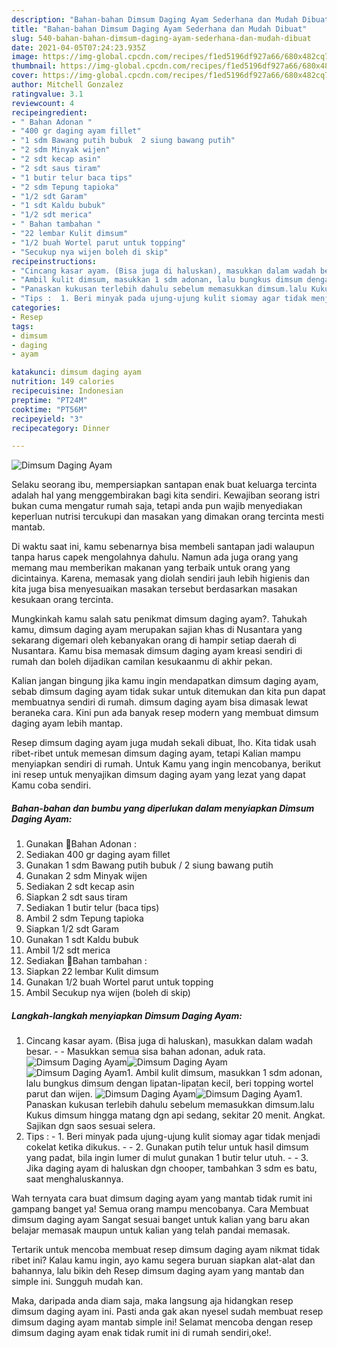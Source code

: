 ```yaml
---
description: "Bahan-bahan Dimsum Daging Ayam Sederhana dan Mudah Dibuat"
title: "Bahan-bahan Dimsum Daging Ayam Sederhana dan Mudah Dibuat"
slug: 540-bahan-bahan-dimsum-daging-ayam-sederhana-dan-mudah-dibuat
date: 2021-04-05T07:24:23.935Z
image: https://img-global.cpcdn.com/recipes/f1ed5196df927a66/680x482cq70/dimsum-daging-ayam-foto-resep-utama.jpg
thumbnail: https://img-global.cpcdn.com/recipes/f1ed5196df927a66/680x482cq70/dimsum-daging-ayam-foto-resep-utama.jpg
cover: https://img-global.cpcdn.com/recipes/f1ed5196df927a66/680x482cq70/dimsum-daging-ayam-foto-resep-utama.jpg
author: Mitchell Gonzalez
ratingvalue: 3.1
reviewcount: 4
recipeingredient:
- " Bahan Adonan "
- "400 gr daging ayam fillet"
- "1 sdm Bawang putih bubuk  2 siung bawang putih"
- "2 sdm Minyak wijen"
- "2 sdt kecap asin"
- "2 sdt saus tiram"
- "1 butir telur baca tips"
- "2 sdm Tepung tapioka"
- "1/2 sdt Garam"
- "1 sdt Kaldu bubuk"
- "1/2 sdt merica"
- " Bahan tambahan "
- "22 lembar Kulit dimsum"
- "1/2 buah Wortel parut untuk topping"
- "Secukup nya wijen boleh di skip"
recipeinstructions:
- "Cincang kasar ayam. (Bisa juga di haluskan), masukkan dalam wadah besar.  Masukkan semua sisa bahan adonan, aduk rata."
- "Ambil kulit dimsum, masukkan 1 sdm adonan, lalu bungkus dimsum dengan lipatan-lipatan kecil, beri topping wortel parut dan wijen."
- "Panaskan kukusan terlebih dahulu sebelum memasukkan dimsum.lalu Kukus dimsum hingga matang dgn api sedang, sekitar 20 menit. Angkat. Sajikan dgn saos sesuai selera."
- "Tips :  1. Beri minyak pada ujung-ujung kulit siomay agar tidak menjadi cokelat ketika dikukus.  2. Gunakan putih telur untuk hasil dimsum yang padat, bila ingin lumer di mulut gunakan 1 butir telur utuh.  3. Jika daging ayam di haluskan dgn chooper, tambahkan 3 sdm es batu, saat menghaluskannya."
categories:
- Resep
tags:
- dimsum
- daging
- ayam

katakunci: dimsum daging ayam 
nutrition: 149 calories
recipecuisine: Indonesian
preptime: "PT24M"
cooktime: "PT56M"
recipeyield: "3"
recipecategory: Dinner

---
```



![Dimsum Daging Ayam](https://img-global.cpcdn.com/recipes/f1ed5196df927a66/680x482cq70/dimsum-daging-ayam-foto-resep-utama.jpg)

Selaku seorang ibu, mempersiapkan santapan enak buat keluarga tercinta adalah hal yang menggembirakan bagi kita sendiri. Kewajiban seorang istri bukan cuma mengatur rumah saja, tetapi anda pun wajib menyediakan keperluan nutrisi tercukupi dan masakan yang dimakan orang tercinta mesti mantab.

Di waktu  saat ini, kamu sebenarnya bisa membeli santapan jadi walaupun tanpa harus capek mengolahnya dahulu. Namun ada juga orang yang memang mau memberikan makanan yang terbaik untuk orang yang dicintainya. Karena, memasak yang diolah sendiri jauh lebih higienis dan kita juga bisa menyesuaikan masakan tersebut berdasarkan masakan kesukaan orang tercinta. 



Mungkinkah kamu salah satu penikmat dimsum daging ayam?. Tahukah kamu, dimsum daging ayam merupakan sajian khas di Nusantara yang sekarang digemari oleh kebanyakan orang di hampir setiap daerah di Nusantara. Kamu bisa memasak dimsum daging ayam kreasi sendiri di rumah dan boleh dijadikan camilan kesukaanmu di akhir pekan.

Kalian jangan bingung jika kamu ingin mendapatkan dimsum daging ayam, sebab dimsum daging ayam tidak sukar untuk ditemukan dan kita pun dapat membuatnya sendiri di rumah. dimsum daging ayam bisa dimasak lewat beraneka cara. Kini pun ada banyak resep modern yang membuat dimsum daging ayam lebih mantap.

Resep dimsum daging ayam juga mudah sekali dibuat, lho. Kita tidak usah ribet-ribet untuk memesan dimsum daging ayam, tetapi Kalian mampu menyiapkan sendiri di rumah. Untuk Kamu yang ingin mencobanya, berikut ini resep untuk menyajikan dimsum daging ayam yang lezat yang dapat Kamu coba sendiri.

<!--inarticleads1-->

##### Bahan-bahan dan bumbu yang diperlukan dalam menyiapkan Dimsum Daging Ayam:

1. Gunakan  📌Bahan Adonan :
1. Sediakan 400 gr daging ayam fillet
1. Gunakan 1 sdm Bawang putih bubuk / 2 siung bawang putih
1. Gunakan 2 sdm Minyak wijen
1. Sediakan 2 sdt kecap asin
1. Siapkan 2 sdt saus tiram
1. Sediakan 1 butir telur (baca tips)
1. Ambil 2 sdm Tepung tapioka
1. Siapkan 1/2 sdt Garam
1. Gunakan 1 sdt Kaldu bubuk
1. Ambil 1/2 sdt merica
1. Sediakan  📌Bahan tambahan :
1. Siapkan 22 lembar Kulit dimsum
1. Gunakan 1/2 buah Wortel parut untuk topping
1. Ambil Secukup nya wijen (boleh di skip)




<!--inarticleads2-->

##### Langkah-langkah menyiapkan Dimsum Daging Ayam:

1. Cincang kasar ayam. (Bisa juga di haluskan), masukkan dalam wadah besar. -  - Masukkan semua sisa bahan adonan, aduk rata.
<img src="https://img-global.cpcdn.com/steps/2fd21f092169f899/160x128cq70/dimsum-daging-ayam-langkah-memasak-1-foto.jpg" alt="Dimsum Daging Ayam"><img src="https://img-global.cpcdn.com/steps/6e4d3157ea0c19e2/160x128cq70/dimsum-daging-ayam-langkah-memasak-1-foto.jpg" alt="Dimsum Daging Ayam"><img src="https://img-global.cpcdn.com/steps/77dc8a8b65c09c9f/160x128cq70/dimsum-daging-ayam-langkah-memasak-1-foto.jpg" alt="Dimsum Daging Ayam">1. Ambil kulit dimsum, masukkan 1 sdm adonan, lalu bungkus dimsum dengan lipatan-lipatan kecil, beri topping wortel parut dan wijen.
<img src="//assets-global.cpcdn.com/assets/icons/button_play-2c75c40dde080a61004c1f40b05d8f140eaff45d7e9e6481dc71c63d2e7c4909.png" alt="Dimsum Daging Ayam"><img src="//assets-global.cpcdn.com/assets/icons/button_play-2c75c40dde080a61004c1f40b05d8f140eaff45d7e9e6481dc71c63d2e7c4909.png" alt="Dimsum Daging Ayam">1. Panaskan kukusan terlebih dahulu sebelum memasukkan dimsum.lalu Kukus dimsum hingga matang dgn api sedang, sekitar 20 menit. Angkat. Sajikan dgn saos sesuai selera.
1. Tips :  - 1. Beri minyak pada ujung-ujung kulit siomay agar tidak menjadi cokelat ketika dikukus. -  - 2. Gunakan putih telur untuk hasil dimsum yang padat, bila ingin lumer di mulut gunakan 1 butir telur utuh. -  - 3. Jika daging ayam di haluskan dgn chooper, tambahkan 3 sdm es batu, saat menghaluskannya.




Wah ternyata cara buat dimsum daging ayam yang mantab tidak rumit ini gampang banget ya! Semua orang mampu mencobanya. Cara Membuat dimsum daging ayam Sangat sesuai banget untuk kalian yang baru akan belajar memasak maupun untuk kalian yang telah pandai memasak.

Tertarik untuk mencoba membuat resep dimsum daging ayam nikmat tidak ribet ini? Kalau kamu ingin, ayo kamu segera buruan siapkan alat-alat dan bahannya, lalu bikin deh Resep dimsum daging ayam yang mantab dan simple ini. Sungguh mudah kan. 

Maka, daripada anda diam saja, maka langsung aja hidangkan resep dimsum daging ayam ini. Pasti anda gak akan nyesel sudah membuat resep dimsum daging ayam mantab simple ini! Selamat mencoba dengan resep dimsum daging ayam enak tidak rumit ini di rumah sendiri,oke!.

